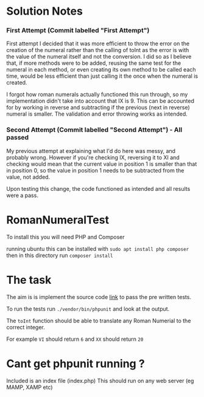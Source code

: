 # Solution Notes
### First Attempt (Commit labelled "First Attempt")

First attempt I decided that it was more efficient to throw the error on the creation of the numeral rather than the calling of toInt as the error is with the value of the numeral itself and not the conversion.
I did so as I believe that, if more methods were to be added, reusing the same test for the numeral in each method, or even creating its own method to be called each time, would be less efficient than just calling it the once when the numeral is created.

I forgot how roman numerals actually functioned this run through, so my implementation didn't take into account that IX is 9. This can be accounted for by working in reverse and subtracting if the previous (next in reverse) numeral is smaller.
The validation and error throwing works as intended.

### Second Attempt (Commit labelled "Second Attempt") - All passed

My previous attempt at explaining what I'd do here was messy, and probably wrong. However if you're checking IX, reversing it to XI and checking would mean that the current value in position 1 is smaller than that in position 0, so the value in position 1 needs to be subtracted from the value, not added.

Upon testing this change, the code functioned as intended and all results were a pass.

# RomanNumeralTest

To install this you will need PHP and Composer

running ubuntu this can be installed with `sudo apt install php composer` then in this directory run `composer install`

# The task

The aim is is implement the source code [link](https://github.com/SykesCottages/RomanNumeralTest/blob/master/src/RomanNumeral.php) to pass the pre written tests.

To run the tests run `./vendor/bin/phpunit` and look at the output.

The `toInt` function should be able to translate any Roman Numerial to the correct integer.

For example `VI` should return `6` and `XX` should return `20`

# Cant get phpunit running ?

Included is an index file (index.php) This should run on any web server (eg MAMP, XAMP etc)